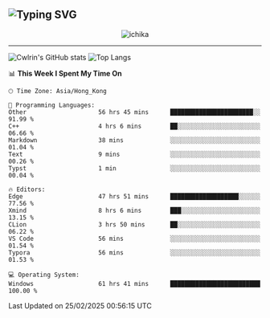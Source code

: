 ![Typing SVG](https://readme-typing-svg.demolab.com?font=Jost&size=24&pause=1000&color=7799EE&vCenter=true&multiline=true&random=false&width=435&height=100&lines=Hi+there;I'm+Sakurakouji+Nanaha;You+can+also+tell+me+Cwlrin%E2%98%86)
---
<p align="center">
  <img src="https://dlink.host/1drv/aHR0cHM6Ly8xZHJ2Lm1zL2kvYy9iZGU1MWU2MjVlZjhmY2M1L0VZa0hZVThWUnJGSHRIWVUxT1JwbVFjQllOU2t6cVNTVER0TXliYkNqOExhY1E_ZT10UUtFSkw.png" alt="ichika" border="0" />
</p>

---
![Cwlrin's GitHub stats](https://github-readme-stats.vercel.app/api?username=cwlrin&show_icons=true&theme=buefy)
![Top Langs](https://github-readme-stats.vercel.app/api/top-langs/?username=cwlrin&layout=compact&hide=html,css)

<!--START_SECTION:waka-->
📊 **This Week I Spent My Time On** 

```text
🕑︎ Time Zone: Asia/Hong_Kong

💬 Programming Languages: 
Other                    56 hrs 45 mins      ███████████████████████░░   91.99 % 
C++                      4 hrs 6 mins        ██░░░░░░░░░░░░░░░░░░░░░░░   06.66 % 
Markdown                 38 mins             ░░░░░░░░░░░░░░░░░░░░░░░░░   01.04 % 
Text                     9 mins              ░░░░░░░░░░░░░░░░░░░░░░░░░   00.26 % 
Typst                    1 min               ░░░░░░░░░░░░░░░░░░░░░░░░░   00.04 % 

🔥 Editors: 
Edge                     47 hrs 51 mins      ███████████████████░░░░░░   77.56 % 
Xmind                    8 hrs 6 mins        ███░░░░░░░░░░░░░░░░░░░░░░   13.15 % 
CLion                    3 hrs 50 mins       ██░░░░░░░░░░░░░░░░░░░░░░░   06.22 % 
VS Code                  56 mins             ░░░░░░░░░░░░░░░░░░░░░░░░░   01.54 % 
Typora                   56 mins             ░░░░░░░░░░░░░░░░░░░░░░░░░   01.53 % 

💻 Operating System: 
Windows                  61 hrs 41 mins      █████████████████████████   100.00 % 
```


 Last Updated on 25/02/2025 00:56:15 UTC
<!--END_SECTION:waka-->
